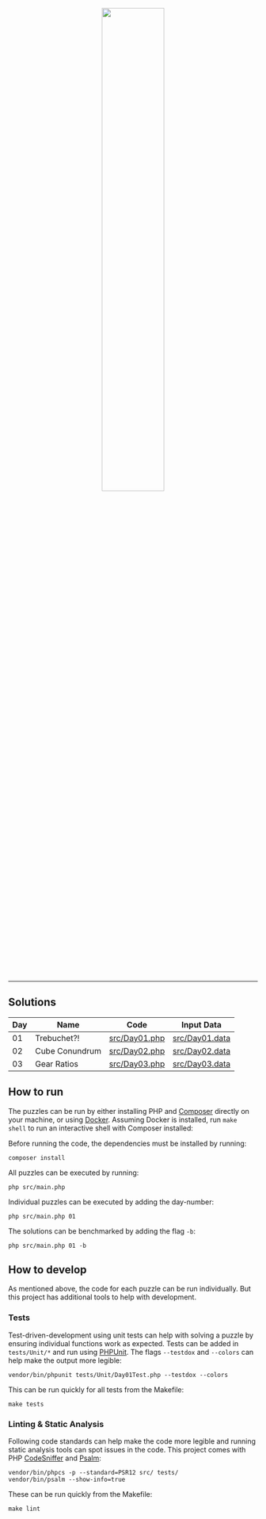 <p align="center">
  <img src="https://i.postimg.cc/RZ86GQSZ/AoC.png" width="50%">
</p>
<hr />

## Solutions

| Day | Name            | Code                             | Input Data                                                                                                                                                                                                                                  |
|-----|-----------------|----------------------------------|------------------------------------
| 01  | Trebuchet?!     | [src/Day01.php](./src/Day01.php) | [src/Day01.data](./src/Day01.data)
| 02  | Cube Conundrum  | [src/Day02.php](./src/Day02.php) | [src/Day02.data](./src/Day02.data)
| 03  | Gear Ratios     | [src/Day03.php](./src/Day03.php) | [src/Day03.data](./src/Day03.data)

## How to run

The puzzles can be run by either installing PHP and [Composer](https://getcomposer.org) directly on your machine, or using [Docker](https://www.docker.com/get-started/). Assuming Docker is installed, run `make shell` to run an interactive shell with Composer installed:

Before running the code, the dependencies must be installed by running:

```shell
composer install
```

All puzzles can be executed by running:

```shell
php src/main.php
```

Individual puzzles can be executed by adding the day-number:

```shell
php src/main.php 01
```

The solutions can be benchmarked by adding the flag `-b`:

```shell
php src/main.php 01 -b
```

## How to develop

As mentioned above, the code for each puzzle can be run individually. But this project has additional tools to help with development.

### Tests

Test-driven-development using unit tests can help with solving a puzzle by ensuring individual functions work as expected. Tests can be added in `tests/Unit/*` and run using [PHPUnit](http://phpunit.de). The flags `--testdox` and `--colors` can help make the output more legible:

```shell
vendor/bin/phpunit tests/Unit/Day01Test.php --testdox --colors
```

This can be run quickly for all tests from the Makefile:

```shell
make tests
```

### Linting & Static Analysis

Following code standards can help make the code more legible and running static analysis tools can spot issues in the code. This project comes with PHP [CodeSniffer](https://github.com/squizlabs/PHP_CodeSniffer) and [Psalm](https://psalm.dev):

```shell
vendor/bin/phpcs -p --standard=PSR12 src/ tests/
vendor/bin/psalm --show-info=true
```

These can be run quickly from the Makefile:

```shell
make lint
```

